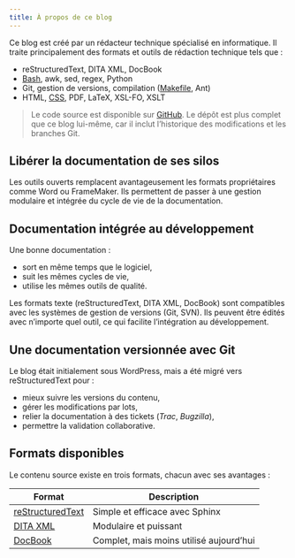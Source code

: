 ```yaml
---
title: À propos de ce blog
---
```


Ce blog est créé par un rédacteur technique spécialisé en informatique.
Il traite principalement des formats et outils de rédaction technique tels que :

* reStructuredText, DITA XML, DocBook
* [Bash](https://github.com/olivier-carrere/redaction-technique.org/tree/master/scripts), awk, sed, regex, Python
* Git, gestion de versions, compilation ([Makefile](https://github.com/olivier-carrere/redaction-technique.org/commits/master/Makefile), Ant)
* HTML, [CSS](https://github.com/olivier-carrere/redaction-technique.org/tree/master/_static), PDF, LaTeX, XSL-FO, XSLT

> Le code source est disponible sur [GitHub](https://github.com/olivier-carrere/redaction-technique.org).
> Le dépôt est plus complet que ce blog lui-même, car il inclut l’historique des modifications et les branches Git.

## Libérer la documentation de ses silos

Les outils ouverts remplacent avantageusement les formats propriétaires comme Word ou FrameMaker.
Ils permettent de passer à une gestion modulaire et intégrée du cycle de vie de la documentation.

## Documentation intégrée au développement

Une bonne documentation :

* sort en même temps que le logiciel,
* suit les mêmes cycles de vie,
* utilise les mêmes outils de qualité.

Les formats texte (reStructuredText, DITA XML, DocBook) sont compatibles avec les systèmes de gestion de versions (Git, SVN).
Ils peuvent être édités avec n’importe quel outil, ce qui facilite l’intégration au développement.

## Une documentation versionnée avec Git

Le blog était initialement sous WordPress, mais a été migré vers reStructuredText pour :

* mieux suivre les versions du contenu,
* gérer les modifications par lots,
* relier la documentation à des tickets (*Trac*, *Bugzilla*),
* permettre la validation collaborative.

## Formats disponibles

Le contenu source existe en trois formats, chacun avec ses avantages :

| Format                                                                                     | Description                             |
| ------------------------------------------------------------------------------------------ | --------------------------------------- |
| [reStructuredText](https://github.com/olivier-carrere/redaction-technique.org/tree/master) | Simple et efficace avec Sphinx          |
| [DITA XML](https://github.com/olivier-carrere/redaction-technique.org/tree/DITA_XML)       | Modulaire et puissant                   |
| [DocBook](https://github.com/olivier-carrere/redaction-technique.org/tree/DocBook)         | Complet, mais moins utilisé aujourd’hui |

